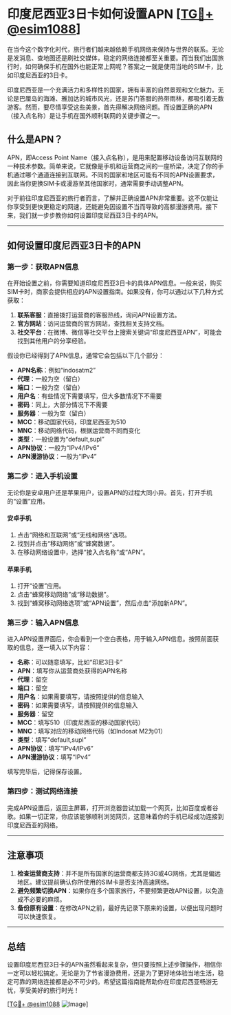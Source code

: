 # 印度尼西亚3日卡如何设置APN [[TG💪+ @esim1088](https://t.me/s/esim1088)]

在当今这个数字化时代，旅行者们越来越依赖手机网络来保持与世界的联系。无论是发消息、查地图还是刷社交媒体，稳定的网络连接都至关重要。而当我们出国旅行时，如何确保手机在国外也能正常上网呢？答案之一就是使用当地的SIM卡，比如印度尼西亚的3日卡。

印度尼西亚是一个充满活力和多样性的国家，拥有丰富的自然景观和文化魅力。无论是巴厘岛的海滩、雅加达的城市风光，还是苏门答腊的热带雨林，都吸引着无数游客。然而，要尽情享受这些美景，首先得解决网络问题。而设置正确的APN（接入点名称）是让手机在国外顺利联网的关键步骤之一。

## 什么是APN？

APN，即Access Point Name（接入点名称），是用来配置移动设备访问互联网的一种技术参数。简单来说，它就像是手机和运营商之间的一座桥梁，决定了你的手机通过哪个通道连接到互联网。不同的国家和地区可能有不同的APN设置要求，因此当你更换SIM卡或漫游至其他国家时，通常需要手动调整APN。

对于前往印度尼西亚的旅行者而言，了解并正确设置APN非常重要。这不仅能让你享受到更快更稳定的网速，还能避免因设置不当而导致的高额漫游费用。接下来，我们就一步步教你如何设置印度尼西亚3日卡的APN。

---

## 如何设置印度尼西亚3日卡的APN

### 第一步：获取APN信息

在开始设置之前，你需要知道印度尼西亚3日卡的具体APN信息。一般来说，购买SIM卡时，商家会提供相应的APN设置指南。如果没有，你可以通过以下几种方式获取：

1. **联系客服**：直接拨打运营商的客服热线，询问APN设置方法。
2. **官方网站**：访问运营商的官方网站，查找相关支持文档。
3. **社交平台**：在微博、微信等社交平台上搜索关键词“印度尼西亚APN”，可能会找到其他用户的分享经验。

假设你已经得到了APN信息，通常它会包括以下几个部分：
- **APN名称**：例如“indosatm2”
- **代理**：一般为空（留白）
- **端口**：一般为空（留白）
- **用户名**：有些情况下需要填写，但大多数情况下不需要
- **密码**：同上，大部分情况下不需要
- **服务器**：一般为空（留白）
- **MCC**：移动国家代码，印度尼西亚为510
- **MNC**：移动网络代码，根据运营商不同而变化
- **类型**：一般设置为“default,supl”
- **APN协议**：一般为“IPv4/IPv6”
- **APN漫游协议**：一般为“IPv4”

### 第二步：进入手机设置

无论你是安卓用户还是苹果用户，设置APN的过程大同小异。首先，打开手机的“设置”应用。

#### 安卓手机
1. 点击“网络和互联网”或“无线和网络”选项。
2. 找到并点击“移动网络”或“蜂窝数据”。
3. 在移动网络设置中，选择“接入点名称”或“APN”。

#### 苹果手机
1. 打开“设置”应用。
2. 点击“蜂窝移动网络”或“移动数据”。
3. 找到“蜂窝移动网络选项”或“APN设置”，然后点击“添加新APN”。

### 第三步：输入APN信息

进入APN设置界面后，你会看到一个空白表格，用于输入APN信息。按照前面获取的信息，逐一填入以下内容：

- **名称**：可以随意填写，比如“印尼3日卡”
- **APN**：填写你从运营商处获得的APN名称
- **代理**：留空
- **端口**：留空
- **用户名**：如果需要填写，请按照提供的信息输入
- **密码**：如果需要填写，请按照提供的信息输入
- **服务器**：留空
- **MCC**：填写510（印度尼西亚的移动国家代码）
- **MNC**：填写对应的移动网络代码（如Indosat M2为01）
- **类型**：填写“default,supl”
- **APN协议**：填写“IPv4/IPv6”
- **APN漫游协议**：填写“IPv4”

填写完毕后，记得保存设置。

### 第四步：测试网络连接

完成APN设置后，返回主屏幕，打开浏览器尝试加载一个网页，比如百度或者谷歌。如果一切正常，你应该能够顺利浏览网页，这意味着你的手机已经成功连接到印度尼西亚的网络。

---

## 注意事项

1. **检查运营商支持**：并不是所有国家的运营商都支持3G或4G网络，尤其是偏远地区。建议提前确认你所使用的SIM卡是否支持高速网络。
2. **避免频繁切换APN**：如果你在多个国家旅行，不要频繁更改APN设置，以免造成不必要的麻烦。
3. **备份原有设置**：在修改APN之前，最好先记录下原来的设置，以便出现问题时可以快速恢复。

---

## 总结

设置印度尼西亚3日卡的APN虽然看起来复杂，但只要按照上述步骤操作，相信你一定可以轻松搞定。无论是为了节省漫游费用，还是为了更好地体验当地生活，稳定可靠的网络连接都是必不可少的。希望这篇指南能帮助你在印度尼西亚畅游无忧，享受美好的旅行时光！

[[TG💪+ @esim1088](https://t.me/s/esim1088) ![Image](https://i.postimg.cc/4NQfJmqS/Snipaste-2025-05-13-00-14-12.png)]
